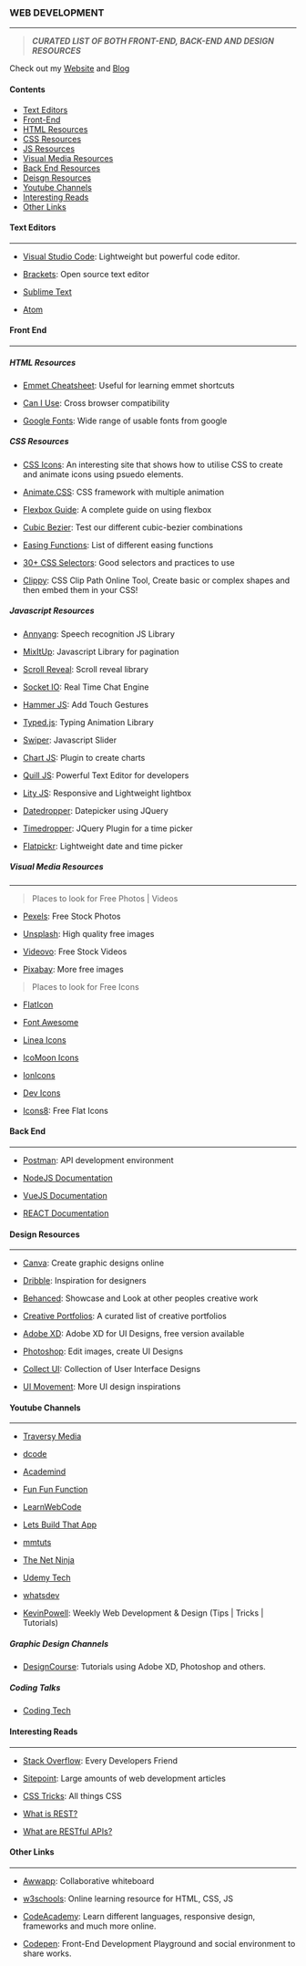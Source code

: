 ### WEB DEVELOPMENT

---
> **_CURATED LIST OF BOTH FRONT-END, BACK-END AND DESIGN RESOURCES_**

Check out my [Website](http://lu-vuong-le.me) and [Blog](https://blog.lu-vuong-le.me/)

#### Contents
* [Text Editors](#text-editors)
* [Front-End](#front-end)
* [HTML Resources](#html-resources)
* [CSS Resources](#css-resources)
* [JS Resources](#js-resources)
* [Visual Media Resources](#visual-media-resources)
* [Back End Resources](#back-end-resources)
* [Deisgn Resources](#design-resources)
* [Youtube Channels](#youtube-channels)
* [Interesting Reads](#interesting-reads)
* [Other Links](#other-links)

#### Text Editors

---

* [Visual Studio Code](https://code.visualstudio.com/): Lightweight but powerful code editor.

* [Brackets](http://brackets.io): Open source text editor

* [Sublime Text](https://www.sublimetext.com/)

* [Atom](https://atom.io/)

#### Front End

---

##### HTML Resources

* [Emmet Cheatsheet](https://websitesetup.org/html5-cheat-sheet/): Useful for learning emmet shortcuts

* [Can I Use](https://caniuse.com/): Cross browser compatibility

* [Google Fonts](https://fonts.google.com/): Wide range of usable fonts from google


##### CSS Resources

* [CSS Icons](https://cssicon.space/#/animate): An interesting site that shows how to utilise CSS to create and animate icons using psuedo elements.

* [Animate.CSS](https://daneden.github.io/animate.css/): CSS framework with multiple animation

* [Flexbox Guide](https://css-tricks.com/snippets/css/a-guide-to-flexbox/): A complete guide on using flexbox

* [Cubic Bezier](http://cubic-bezier.com/#.17,.67,.83,.67): Test our different cubic-bezier combinations

* [Easing Functions](https://easings.net): List of different easing functions

* [30+ CSS Selectors](https://code.tutsplus.com/tutorials/the-30-css-selectors-you-must-memorize--net-16048): Good selectors and practices to use

* [Clippy](https://bennettfeely.com/clippy/): CSS Clip Path Online Tool, Create basic or complex shapes and then embed them in your CSS!

##### Javascript Resources

* [Annyang](https://github.com/TalAter/annyang): Speech recognition JS Library

* [MixItUp](https://www.kunkalabs.com/mixitup/): Javascript Library for pagination

* [Scroll Reveal](https://scrollrevealjs.org/): Scroll reveal library

* [Socket IO](https://socket.io/): Real Time Chat Engine

* [Hammer JS](https://hammerjs.github.io/): Add Touch Gestures

* [Typed.js](https://github.com/mattboldt/typed.js/): Typing Animation Library

* [Swiper](http://idangero.us/swiper/demos/): Javascript Slider

* [Chart JS](https://www.chartjs.org/): Plugin to create charts

* [Quill JS](https://quilljs.com/): Powerful Text Editor for developers

* [Lity JS](https://sorgalla.com/lity/): Responsive and Lightweight lightbox

* [Datedropper](http://felicegattuso.com/projects/datedropper/): Datepicker using JQuery

* [Timedropper](http://felicegattuso.com/projects/timedropper/): JQuery Plugin for a time picker

* [Flatpickr](https://flatpickr.js.org): Lightweight date and time picker

##### Visual Media Resources

---

> Places to look for Free Photos | Videos

* [Pexels](https://www.pexels.com): Free Stock Photos

* [Unsplash](https://unsplash.com): High quality free images

* [Videovo](https://www.videvo.net/): Free Stock Videos

* [Pixabay](https://pixabay.com/en/): More free images

> Places to look for Free Icons
* [FlatIcon](https://www.flaticon.com/)

* [Font Awesome](https://fontawesome.com/)

* [Linea Icons](http://linea.io/)

* [IcoMoon Icons](https://icomoon.io/)

* [IonIcons](http://ionicons.com/)

* [Dev Icons](http://konpa.github.io/devicon/)

* [Icons8](https://icons8.com/): Free Flat Icons

#### Back End

---

* [Postman](https://www.getpostman.com/): API development environment

* [NodeJS Documentation](https://nodejs.org/api/https.html)

* [VueJS Documentation](https://vuejs.org/v2/guide/)

* [REACT Documentation](https://reactjs.org/docs/hello-world.html)

#### Design Resources

---

* [Canva](https://www.canva.com): Create graphic designs online

* [Dribble](https://dribbble.com/): Inspiration for designers

* [Behanced](https://www.behance.net/): Showcase and Look at other peoples creative work

* [Creative Portfolios](http://www.creative-portfolios.com/): A curated list of creative portfolios

* [Adobe XD](https://www.adobe.com/au/products/xd.html): Adobe XD for UI Designs, free version available

* [Photoshop](https://www.adobe.com/au/products/photoshop.html): Edit images, create UI Designs

* [Collect UI](http://collectui.com/): Collection of User Interface Designs

* [UI Movement](https://uimovement.com/): More UI design inspirations

#### Youtube Channels

---

* [Traversy Media](https://www.youtube.com/user/TechGuyWeb)

* [dcode](https://www.youtube.com/channel/UCjX0FtIZBBVD3YoCcxnDC4g)

* [Academind](https://www.youtube.com/channel/UCSJbGtTlrDami-tDGPUV9-w)

* [Fun Fun Function](https://www.youtube.com/channel/UCO1cgjhGzsSYb1rsB4bFe4Q)

* [LearnWebCode](https://www.youtube.com/channel/UCHRp19HU7Y2LwfI0Ai6WAGQ)

* [Lets Build That App](https://www.youtube.com/channel/UCuP2vJ6kRutQBfRmdcI92mA)

* [mmtuts](https://www.youtube.com/channel/UCzyuZJ8zZ-Lhfnz41DG5qLw)

* [The Net Ninja](https://www.youtube.com/channel/UCW5YeuERMmlnqo4oq8vwUpg)

* [Udemy Tech](https://www.youtube.com/channel/UCU6e4MJtvlcX5DBLP1cq8hQ)

* [whatsdev](https://www.youtube.com/channel/UC0tRdbXVDbhaRvZPKsRgmxg)

* [KevinPowell](https://www.youtube.com/user/KepowOb): Weekly Web Development & Design (Tips | Tricks | Tutorials)

##### Graphic Design Channels

* [DesignCourse](https://www.youtube.com/user/DesignCourse): Tutorials using Adobe XD, Photoshop and others.


##### Coding Talks

* [Coding Tech](https://www.youtube.com/channel/UCtxCXg-UvSnTKPOzLH4wJaQ)

#### Interesting Reads

---

* [Stack Overflow](https://stackoverflow.com/): Every Developers Friend

* [Sitepoint](https://www.sitepoint.com/): Large amounts of web development articles

* [CSS Tricks](https://css-tricks.com/): All things CSS

* [What is REST?](https://www.codecademy.com/articles/what-is-rest?utm_source=customer_io&utm_campaign=api_2_13_18&utm_medium=email&utm_term=a&utm_content=inline_link)

* [What are RESTful APIs?](https://stackoverflow.com/questions/671118/what-exactly-is-restful-programming)


#### Other Links

---

* [Awwapp](https://awwapp.com/): Collaborative whiteboard

* [w3schools](https://www.w3schools.com/html/html_scripts.asp): Online learning resource for HTML, CSS, JS

* [CodeAcademy](https://www.codecademy.com/): Learn different languages, responsive design, frameworks and much more online.

* [Codepen](https://codepen.io/): Front-End Development Playground and social environment to share works. 